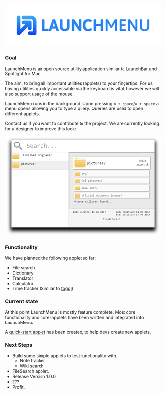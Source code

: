 ![Logo](https://github.com/LaunchMenu/LaunchMenu/raw/master/docs/images/LaunchMenu-Logo.png)

### Goal

LaunchMenu is an open source utility application similar to LaunchBar and Spotlight for Mac.

The aim, to bring all important utilities (applets) to your fingertips. For us having utilities quickly accessable via the keyboard is vital, however we will also support usage of the mouse.

LaunchMenu runs in the background. Upon pressing `⌘ + space`/`⊞ + space` a menu opens allowing you to type a query. Queries are used to open different applets.

Contact us if you want to contribute to the project. We are currently looking for a designer to improve this look:

![Logo](https://github.com/LaunchMenu/LaunchMenu/raw/master/docs/images/Concept.png)

### Functionality

We have planned the following applet so far:

-   File search
-   Dictionary
-   Translator
-   Calculator
-   Time tracker (Similar to [toggl](https://toggl.com/))

### Current state

At this point LaunchMenu is mostly feature complete. Most core functionality and core-applets have been written and integrated into LaunchMenu.

A [quick-start applet](https://github.com/LaunchMenu/LM-applet-quickstart) has been created, to help devs create new applets.

### Next Steps

* Build some simple applets to test functionality with.
    * Note tracker
    * Wiki search
* FileSearch applet.
* Release Version 1.0.0
* ???
* Profit.
